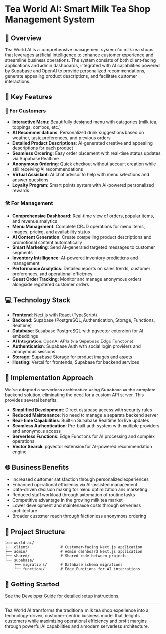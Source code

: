 # Tea World AI: Smart Milk Tea Shop Management System

## 📱 Overview

Tea World AI is a comprehensive management system for milk tea shops that leverages artificial intelligence to enhance customer experience and streamline business operations. The system consists of both client-facing applications and admin dashboards, integrated with AI capabilities powered by Supabase and OpenAI to provide personalized recommendations, generate appealing product descriptions, and facilitate customer interactions.

## 🌟 Key Features

### 👥 For Customers

- **Interactive Menu**: Beautifully designed menu with categories (milk tea, toppings, combos, etc.)
- **AI Recommendations**: Personalized drink suggestions based on weather, taste preferences, and previous orders
- **Detailed Product Descriptions**: AI-generated creative and appealing descriptions for each product
- **Seamless Ordering**: Easy order placement with real-time status updates via Supabase Realtime
- **Anonymous Ordering**: Quick checkout without account creation while still receiving AI recommendations
- **Virtual Assistant**: AI chat advisor to help with menu selections and answer questions
- **Loyalty Program**: Smart points system with AI-powered personalized rewards

### 🛠️ For Management

- **Comprehensive Dashboard**: Real-time view of orders, popular items, and revenue analytics
- **Menu Management**: Complete CRUD operations for menu items, images, pricing, and availability status
- **AI Content Generation**: Create compelling product descriptions and promotional content automatically
- **Smart Marketing**: Send AI-generated targeted messages to customer segments
- **Inventory Intelligence**: AI-powered inventory predictions and management
- **Performance Analytics**: Detailed reports on sales trends, customer preferences, and operational efficiency
- **Guest Order Tracking**: Monitor and manage anonymous orders alongside registered customer orders

## 💻 Technology Stack

- **Frontend**: Next.js with React (TypeScript)
- **Backend**: Supabase (PostgreSQL, Authentication, Storage, Functions, Realtime)
- **Database**: Supabase PostgreSQL with pgvector extension for AI embeddings
- **AI Integration**: OpenAI APIs (via Supabase Edge Functions)
- **Authentication**: Supabase Auth with social login providers and anonymous sessions
- **Storage**: Supabase Storage for product images and assets
- **Hosting**: Vercel for frontends, Supabase for backend services

## 🚀 Implementation Approach

We've adopted a serverless architecture using Supabase as the complete backend solution, eliminating the need for a custom API server. This provides several benefits:

- **Simplified Development**: Direct database access with security rules
- **Reduced Maintenance**: No need to manage a separate backend server
- **Real-time Capabilities**: Built-in Supabase Realtime for live updates
- **Seamless Authentication**: Pre-built auth system with multiple providers and anonymous access
- **Serverless Functions**: Edge Functions for AI processing and complex operations
- **Vector Search**: pgvector extension for AI-powered recommendation engine

## 🌐 Business Benefits

- Increased customer satisfaction through personalized experiences
- Enhanced operational efficiency via AI-assisted management
- Data-driven decision making for menu optimization and marketing
- Reduced staff workload through automation of routine tasks
- Competitive advantage in the growing milk tea market
- Lower development and maintenance costs through serverless architecture
- Broader customer reach through frictionless anonymous ordering

## 📂 Project Structure

```
tea-world-ai/
├── client/              # Customer-facing Next.js application
├── admin/               # Admin dashboard Next.js application
├── shared/              # Shared code between projects
└── supabase/
    ├── migrations/      # Database schema migrations
    └── functions/       # Edge Functions for AI integrations
```

## 🚀 Getting Started

See the [Developer Guide](./DEVELOPER_GUIDE.md) for detailed setup instructions.

---

Tea World AI transforms the traditional milk tea shop experience into a technology-driven, customer-centric business model that delights customers while maximizing operational efficiency and profit margins through powerful AI capabilities and a modern serverless architecture.
